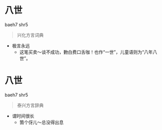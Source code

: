 # 八世
baeh7 shr5
> 兴化方言词典
- 极言永远
  - 这笔买卖～谈不成功，覅白费口舌咖！也作“一世”，儿童语则为“八年八世”。

# 八世
baeh7 shr5
> 泰兴方言辞典
- 谓时间很长
  - 箇个伢儿～总没得出息
